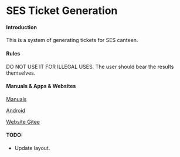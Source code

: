 # SES Ticket Generation

#### Introduction

This is a system of generating tickets for SES canteen.

#### Rules

DO NOT USE IT FOR ILLEGAL USES. The user should bear the results themselves.

#### Manuals & Apps & Websites

[Manuals](https://gitee.com/jiubugaosuni/ticket-gen-docx)

[Android](https://gitee.com/jiubugaosuni/ticket-gen-apk)

[Website Gitee](https://jiubugaosuni.gitee.io/sesticket-gen)

#### TODO:

- Update layout.